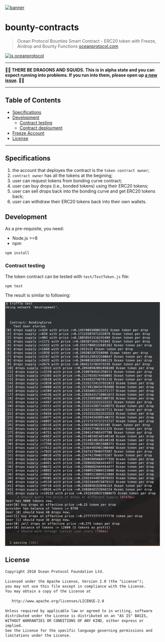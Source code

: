 [![banner](https://raw.githubusercontent.com/oceanprotocol/art/master/github/repo-banner%402x.png)](https://oceanprotocol.com)

# bounty-contracts

> Ocean Protocol Bounties Smart Contract - ERC20 token with Freeze, Airdrop and Bounty Functions
> [oceanprotocol.com](https://oceanprotocol.com)

[![js oceanprotocol](https://img.shields.io/badge/js-oceanprotocol-7b1173.svg)](https://github.com/oceanprotocol/eslint-config-oceanprotocol)

---

**🐲🦑 THERE BE DRAGONS AND SQUIDS. This is in alpha state and you can expect running into problems. If you run into them, please open up [a new issue](https://github.com/oceanprotocol/bounty-contracts/issues). 🦑🐲**

---

## Table of Contents

  - [Specifications](#specifications)
  - [Development](#development)
     - [Contract testing](#contract-testing)
     - [Contract deployment](#contract-deployment)
  - [Freeze Account](#freeze-account)
  - [License](#license)

---

## Specifications

1. the account that deployes the contract is the `token contract owner`;
1. `contract owner` has all the tokens at the begining;
1. user can request tokens from bonding curve contract;
1. user can buy drops (i.e., bonded tokens) using their ERC20 tokens;
1. user can sell drops back into the bonding curve and get ERC20 tokens back;
1. user can withdraw their ERC20 tokens back into their own wallets.

## Development

As a pre-requisite, you need:

- Node.js >=8
- npm

```bash
npm install 
```

### Contract testing

The token contract can be tested with `test/TestToken.js` file:

```bash
npm test
```

The result is similar to following:

<img src='img/test.jpg' width="600"/>

## License

```
Copyright 2018 Ocean Protocol Foundation Ltd.

Licensed under the Apache License, Version 2.0 (the "License");
you may not use this file except in compliance with the License.
You may obtain a copy of the License at

   http://www.apache.org/licenses/LICENSE-2.0

Unless required by applicable law or agreed to in writing, software
distributed under the License is distributed on an "AS IS" BASIS,
WITHOUT WARRANTIES OR CONDITIONS OF ANY KIND, either express or implied.
See the License for the specific language governing permissions and
limitations under the License.
```